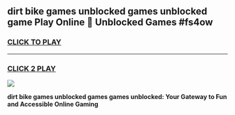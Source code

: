 
## dirt bike games unblocked games unblocked game Play Online 👋 Unblocked Games #fs4ow
<h3>
<a href="https://premium.freeplayer.one?title=dirt_bike_games_unblocked_games&ref=21F">CLICK TO PLAY</a></h3>
<hr>

<h3>
<a href="https://premium.freeplayer.one?title=dirt_bike_games_unblocked_games&ref=21F">CLICK 2 PLAY</a>
  
</h3>

<a href="https://premium.freeplayer.one?title=dirt_bike_games_unblocked_games&ref=21F/"><img src="https://clearcache.store/games.png"></a>


**dirt bike games unblocked games games unblocked: Your Gateway to Fun and Accessible Online Gaming**
